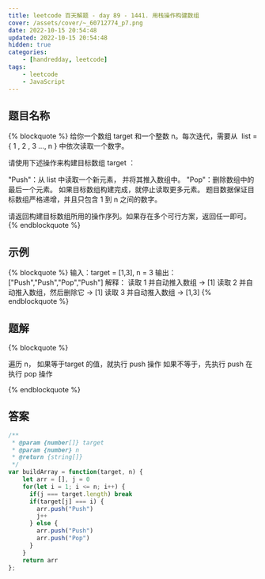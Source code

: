 ```yaml
---
title: leetcode 百天解题 - day 89 - 1441. 用栈操作构建数组
cover: /assets/cover/~_60712774_p7.png
date: 2022-10-15 20:54:48
updated: 2022-10-15 20:54:48
hidden: true
categories:
    - [handredday, leetcode]
tags:
    - leetcode
    - JavaScript
---
```


## 题目名称

{% blockquote %}
给你一个数组 target 和一个整数 n。每次迭代，需要从  list = { 1 , 2 , 3 ..., n } 中依次读取一个数字。

请使用下述操作来构建目标数组 target ：

"Push"：从 list 中读取一个新元素， 并将其推入数组中。
"Pop"：删除数组中的最后一个元素。
如果目标数组构建完成，就停止读取更多元素。
题目数据保证目标数组严格递增，并且只包含 1 到 n 之间的数字。

请返回构建目标数组所用的操作序列。如果存在多个可行方案，返回任一即可。
{% endblockquote %}

## 示例

{% blockquote %}
输入：target = [1,3], n = 3
输出：["Push","Push","Pop","Push"]
解释： 
读取 1 并自动推入数组 -> [1]
读取 2 并自动推入数组，然后删除它 -> [1]
读取 3 并自动推入数组 -> [1,3]
{% endblockquote %}


## 题解


{% blockquote %}

遍历 n， 如果等于target 的值，就执行 push 操作
如果不等于，先执行 push 在执行 pop 操作

{% endblockquote %}

## 答案

~~~js
/**
 * @param {number[]} target
 * @param {number} n
 * @return {string[]}
 */
var buildArray = function(target, n) {
    let arr = [], j = 0
    for(let i = 1; i <= n; i++) {
      if(j === target.length) break
      if(target[j] === i) {
        arr.push("Push")
        j++
      } else {
        arr.push("Push")
        arr.push("Pop")
      }
    }
    return arr
};
~~~